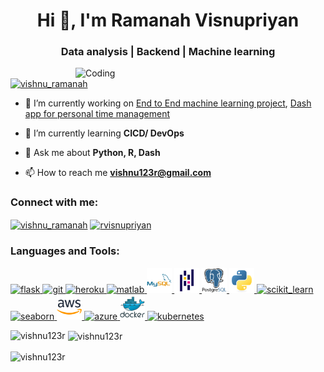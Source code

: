 <h1 align="center">Hi 👋, I'm Ramanah Visnupriyan</h1>
<h3 align="center">Data analysis | Backend | Machine learning </h3>
<img align="right" alt="Coding" width="400" src="https://i.pinimg.com/originals/46/82/bb/4682bbd9cb39c080de5442a1d7614d80.gif">


<p align="left"> <a href="https://twitter.com/vishnu_ramanah" target="blank"><img src="https://img.shields.io/twitter/follow/vishnu_ramanah?logo=twitter&style=for-the-badge" alt="vishnu_ramanah" /></a> </p>

- 🔭 I’m currently working on [End to End machine learning project](https://github.com/vishnu123r/end-to-end-ml), [Dash app for personal time management](https://github.com/vishnu123r/toggl-time-visual)

- 🌱 I’m currently learning **CICD/ DevOps**

- 💬 Ask me about **Python, R, Dash**

- 📫 How to reach me **vishnu123r@gmail.com**

<h3 align="left">Connect with me:</h3>
<p align="left">
<a href="https://twitter.com/vishnu_ramanah" target="blank"><img align="center" src="https://raw.githubusercontent.com/rahuldkjain/github-profile-readme-generator/master/src/images/icons/Social/twitter.svg" alt="vishnu_ramanah" height="30" width="40" /></a>
<a href="https://linkedin.com/in/rvisnupriyan" target="blank"><img align="center" src="https://raw.githubusercontent.com/rahuldkjain/github-profile-readme-generator/master/src/images/icons/Social/linked-in-alt.svg" alt="rvisnupriyan" height="30" width="40" /></a>
</p>

<h3 align="left">Languages and Tools:</h3>
<p align="left"> <a href="https://flask.palletsprojects.com/" target="_blank" rel="noreferrer"> <img src="https://www.vectorlogo.zone/logos/pocoo_flask/pocoo_flask-icon.svg" alt="flask" width="40" height="40"/> </a> <a href="https://git-scm.com/" target="_blank" rel="noreferrer"> <img src="https://www.vectorlogo.zone/logos/git-scm/git-scm-icon.svg" alt="git" width="40" height="40"/> </a> <a href="https://heroku.com" target="_blank" rel="noreferrer"> <img src="https://www.vectorlogo.zone/logos/heroku/heroku-icon.svg" alt="heroku" width="40" height="40"/> </a> <a href="https://www.mathworks.com/" target="_blank" rel="noreferrer"> <img src="https://upload.wikimedia.org/wikipedia/commons/2/21/Matlab_Logo.png" alt="matlab" width="40" height="40"/> </a> <a href="https://www.mysql.com/" target="_blank" rel="noreferrer"> <img src="https://raw.githubusercontent.com/devicons/devicon/master/icons/mysql/mysql-original-wordmark.svg" alt="mysql" width="40" height="40"/> </a> <a href="https://pandas.pydata.org/" target="_blank" rel="noreferrer"> <img src="https://raw.githubusercontent.com/devicons/devicon/2ae2a900d2f041da66e950e4d48052658d850630/icons/pandas/pandas-original.svg" alt="pandas" width="40" height="40"/> </a> <a href="https://www.postgresql.org" target="_blank" rel="noreferrer"> <img src="https://raw.githubusercontent.com/devicons/devicon/master/icons/postgresql/postgresql-original-wordmark.svg" alt="postgresql" width="40" height="40"/> </a> <a href="https://www.python.org" target="_blank" rel="noreferrer"> <img src="https://raw.githubusercontent.com/devicons/devicon/master/icons/python/python-original.svg" alt="python" width="40" height="40"/> </a> <a href="https://scikit-learn.org/" target="_blank" rel="noreferrer"> <img src="https://upload.wikimedia.org/wikipedia/commons/0/05/Scikit_learn_logo_small.svg" alt="scikit_learn" width="40" height="40"/> </a> <a href="https://seaborn.pydata.org/" target="_blank" rel="noreferrer"> <img src="https://seaborn.pydata.org/_images/logo-mark-lightbg.svg" alt="seaborn" width="40" height="40"/> </a> <a href="https://aws.amazon.com" target="_blank" rel="noreferrer"> <img src="https://raw.githubusercontent.com/devicons/devicon/master/icons/amazonwebservices/amazonwebservices-original-wordmark.svg" alt="aws" width="40" height="40"/> </a> <a href="https://azure.microsoft.com/en-in/" target="_blank" rel="noreferrer"> <img src="https://www.vectorlogo.zone/logos/microsoft_azure/microsoft_azure-icon.svg" alt="azure" width="40" height="40"/> </a> <a href="https://www.docker.com/" target="_blank" rel="noreferrer"> <img src="https://raw.githubusercontent.com/devicons/devicon/master/icons/docker/docker-original-wordmark.svg" alt="docker" width="40" height="40"/> </a> <a href="https://kubernetes.io" target="_blank" rel="noreferrer"> <img src="https://www.vectorlogo.zone/logos/kubernetes/kubernetes-icon.svg" alt="kubernetes" width="40" height="40"/> </a> </p>

<p><img align="left" src="https://github-readme-stats.vercel.app/api/top-langs?username=vishnu123r&show_icons=true&locale=en&layout=compact" alt="vishnu123r" /></p>

<p>&nbsp;<img align="center" src="https://github-readme-stats.vercel.app/api?username=vishnu123r&show_icons=true&locale=en" alt="vishnu123r" /></p>

<p><img align="center" src="https://github-readme-streak-stats.herokuapp.com/?user=vishnu123r&" alt="vishnu123r" /></p>
